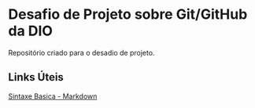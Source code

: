 # Desafio de Projeto sobre Git/GitHub da DIO
Repositório criado para o desadio de projeto.

## Links Úteis
[Sintaxe Basica - Markdown](https://store.steampowered.com/app/1450180/Haunt_Chaser/)
